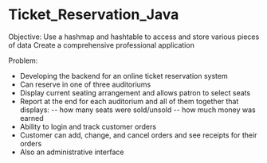 # Ticket_Reservation_Java

Objective:
  Use a hashmap and hashtable to access and store various pieces of data
  Create a comprehensive professional application
  
 Problem:
  - Developing the backend for an online ticket reservation system
  - Can reserve in one of three auditoriums
  - Display current seating arrangement and allows patron to select seats
  - Report at the end for each auditorium and all of them together that displays:
    -- how many seats were sold/unsold
    -- how much money was earned
  - Ability to login and track customer orders
  - Customer can add, change, and cancel orders and see receipts for their orders
  - Also an administrative interface
